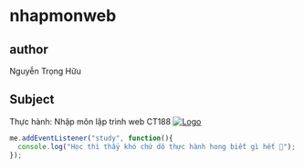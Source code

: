 # nhapmonweb
## author 
Nguyễn Trọng Hữu

## Subject
Thực hành: Nhập môn lập trình web CT188
[![Logo](https://hi-world201.github.io/nhapmonweb/assets/images/logo.png)](https://hi-world201.github.io/nhapmonweb/trangchu.html)



```javascript
me.addEventListener("study", function(){
  console.log("Học thì thấy khó chứ dô thực hành hong biết gì hết 🙂");
});
```

